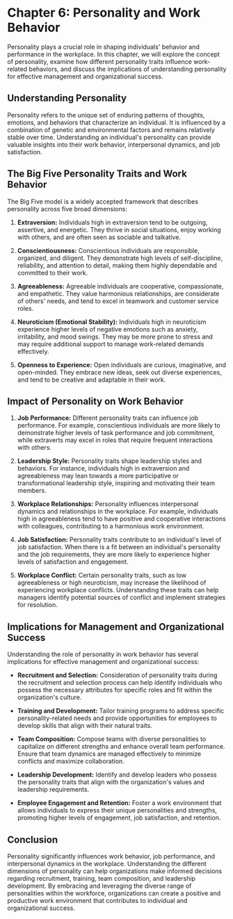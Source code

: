 Chapter 6: Personality and Work Behavior
========================================

Personality plays a crucial role in shaping individuals' behavior and performance in the workplace. In this chapter, we will explore the concept of personality, examine how different personality traits influence work-related behaviors, and discuss the implications of understanding personality for effective management and organizational success.

**Understanding Personality**
-----------------------------

Personality refers to the unique set of enduring patterns of thoughts, emotions, and behaviors that characterize an individual. It is influenced by a combination of genetic and environmental factors and remains relatively stable over time. Understanding an individual's personality can provide valuable insights into their work behavior, interpersonal dynamics, and job satisfaction.

**The Big Five Personality Traits and Work Behavior**
-----------------------------------------------------

The Big Five model is a widely accepted framework that describes personality across five broad dimensions:

1. **Extraversion:** Individuals high in extraversion tend to be outgoing, assertive, and energetic. They thrive in social situations, enjoy working with others, and are often seen as sociable and talkative.

2. **Conscientiousness:** Conscientious individuals are responsible, organized, and diligent. They demonstrate high levels of self-discipline, reliability, and attention to detail, making them highly dependable and committed to their work.

3. **Agreeableness:** Agreeable individuals are cooperative, compassionate, and empathetic. They value harmonious relationships, are considerate of others' needs, and tend to excel in teamwork and customer service roles.

4. **Neuroticism (Emotional Stability):** Individuals high in neuroticism experience higher levels of negative emotions such as anxiety, irritability, and mood swings. They may be more prone to stress and may require additional support to manage work-related demands effectively.

5. **Openness to Experience:** Open individuals are curious, imaginative, and open-minded. They embrace new ideas, seek out diverse experiences, and tend to be creative and adaptable in their work.

**Impact of Personality on Work Behavior**
------------------------------------------

1. **Job Performance:** Different personality traits can influence job performance. For example, conscientious individuals are more likely to demonstrate higher levels of task performance and job commitment, while extraverts may excel in roles that require frequent interactions with others.

2. **Leadership Style:** Personality traits shape leadership styles and behaviors. For instance, individuals high in extraversion and agreeableness may lean towards a more participative or transformational leadership style, inspiring and motivating their team members.

3. **Workplace Relationships:** Personality influences interpersonal dynamics and relationships in the workplace. For example, individuals high in agreeableness tend to have positive and cooperative interactions with colleagues, contributing to a harmonious work environment.

4. **Job Satisfaction:** Personality traits contribute to an individual's level of job satisfaction. When there is a fit between an individual's personality and the job requirements, they are more likely to experience higher levels of satisfaction and engagement.

5. **Workplace Conflict:** Certain personality traits, such as low agreeableness or high neuroticism, may increase the likelihood of experiencing workplace conflicts. Understanding these traits can help managers identify potential sources of conflict and implement strategies for resolution.

**Implications for Management and Organizational Success**
----------------------------------------------------------

Understanding the role of personality in work behavior has several implications for effective management and organizational success:

* **Recruitment and Selection:** Consideration of personality traits during the recruitment and selection process can help identify individuals who possess the necessary attributes for specific roles and fit within the organization's culture.

* **Training and Development:** Tailor training programs to address specific personality-related needs and provide opportunities for employees to develop skills that align with their natural traits.

* **Team Composition:** Compose teams with diverse personalities to capitalize on different strengths and enhance overall team performance. Ensure that team dynamics are managed effectively to minimize conflicts and maximize collaboration.

* **Leadership Development:** Identify and develop leaders who possess the personality traits that align with the organization's values and leadership requirements.

* **Employee Engagement and Retention:** Foster a work environment that allows individuals to express their unique personalities and strengths, promoting higher levels of engagement, job satisfaction, and retention.

**Conclusion**
--------------

Personality significantly influences work behavior, job performance, and interpersonal dynamics in the workplace. Understanding the different dimensions of personality can help organizations make informed decisions regarding recruitment, training, team composition, and leadership development. By embracing and leveraging the diverse range of personalities within the workforce, organizations can create a positive and productive work environment that contributes to individual and organizational success.
